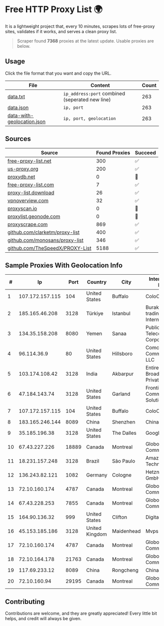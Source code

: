 
# Free HTTP Proxy List 🌍

It is a lightweight project that, every 10 minutes, scrapes lots of free-proxy sites, validates if it works, and serves a clean proxy list.


> Scraper found **7368** proxies at the latest update. Usable proxies are below.

## Usage

Click the file format that you want and copy the URL.


|File|Content|Count|
|----|-------|-----|
|[data.txt](https://raw.githubusercontent.com/themiralay/Proxy-List-World/master/data.txt)|`ip_address:port` combined (seperated new line)|263|
|[data.json](https://raw.githubusercontent.com/themiralay/Proxy-List-World/master/data.json)|`ip, port`|263|
|[data-with-geolocation.json](https://raw.githubusercontent.com/themiralay/Proxy-List-World/master/data-with-geolocation.json)|`ip, port, geolocation`|263|

## Sources

|Source|Found Proxies|Succeed|
|------|-------------|-------|
|[free-proxy-list.net](https://free-proxy-list.net)|300|✅|
|[us-proxy.org](https://www.us-proxy.org)|200|✅|
|[proxydb.net](http://proxydb.net)|0|🚫|
|[free-proxy-list.com](https://free-proxy-list.com/?page=&port=&type%5B%5D=http&type%5B%5D=https&up_time=0&search=Search)|7|✅|
|[proxy-list.download](https://www.proxy-list.download/HTTP)|26|✅|
|[vpnoverview.com](https://vpnoverview.com/privacy/anonymous-browsing/free-proxy-servers)|32|✅|
|[proxyscan.io](https://www.proxyscan.io)|0|🚫|
|[proxylist.geonode.com](https://proxylist.geonode.com/api/proxy-list?limit=300&page=1&sort_by=lastChecked&sort_type=desc&protocols=http,https)|0|🚫|
|[proxyscrape.com](https://api.proxyscrape.com/v2/?request=displayproxies&protocol=http&timeout=10000&country=all&ssl=all&anonymity=all)|869|✅|
|[github.com/clarketm/proxy-list](https://raw.githubusercontent.com/clarketm/proxy-list/master/proxy-list-raw.txt)|400|✅|
|[github.com/monosans/proxy-list](https://raw.githubusercontent.com/monosans/proxy-list/main/proxies/http.txt)|346|✅|
|[github.com/TheSpeedX/PROXY-List](https://raw.githubusercontent.com/TheSpeedX/PROXY-List/master/http.txt)|5188|✅|


## Sample Proxies With Geolocation Info

|#|Ip|Port|Country|City|Internet Service Provider|
|-|--|----|-------|----|-------------------------|
|1|107.172.157.115|104|United States|Buffalo|ColoCrossing|
|2|185.165.46.208|3128|Türkiye|Istanbul|Burak Buylu trading as BurtiNET Internet Hizmetleri|
|3|134.35.158.208|8080|Yemen|Sanaa|Public Telecommunication Corporation|
|4|96.114.36.9|80|United States|Hillsboro|Comcast Cable Communications, LLC|
|5|103.174.108.42|3128|India|Akbarpur|Entire Cable And Broadband Opc Private Limited|
|6|47.184.143.74|3128|United States|Garland|Frontier Communications Solutions|
|7|107.172.157.115|104|United States|Buffalo|ColoCrossing|
|8|183.165.246.144|8089|China|Shenzhen|Chinanet|
|9|35.185.196.38|3128|United States|The Dalles|Google LLC|
|10|67.43.227.226|18889|Canada|Montreal|GloboTech Communications|
|11|18.231.157.248|3128|Brazil|São Paulo|Amazon Technologies Inc.|
|12|136.243.82.121|1082|Germany|Cologne|Hetzner Online GmbH|
|13|72.10.160.174|4787|Canada|Montreal|GloboTech Communications|
|14|67.43.228.253|7855|Canada|Montreal|GloboTech Communications|
|15|164.90.136.32|999|United States|Clifton|DigitalOcean, LLC|
|16|45.153.185.186|3128|United Kingdom|Maidenhead|Mvps LTD|
|17|72.10.160.174|4787|Canada|Montreal|GloboTech Communications|
|18|72.10.164.178|21763|Canada|Montreal|GloboTech Communications|
|19|117.69.233.12|8089|China|Rongcheng|Chinanet|
|20|72.10.160.94|29195|Canada|Montreal|GloboTech Communications|



## Contributing

Contributions are welcome, and they are greatly appreciated! Every
little bit helps, and credit will always be given.

